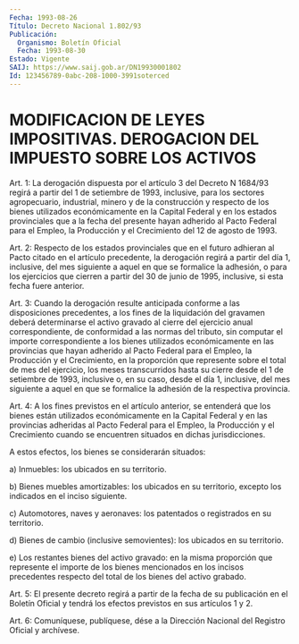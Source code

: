 ```yaml
---
Fecha: 1993-08-26
Título: Decreto Nacional 1.802/93
Publicación:
  Organismo: Boletín Oficial
  Fecha: 1993-08-30
Estado: Vigente
SAIJ: https://www.saij.gob.ar/DN19930001802
Id: 123456789-0abc-208-1000-3991soterced
---
```

# MODIFICACION DE LEYES IMPOSITIVAS. DEROGACION DEL IMPUESTO SOBRE LOS ACTIVOS

<a id="1"></a>
Art. 1: La derogación dispuesta por el artículo 3 del Decreto N 1684/93  regirá  a  partir  del  1 de setiembre de 1993, inclusive, para  los  sectores  agropecuario,  industrial,   minero  y  de  la construcción y respecto de los bienes utilizados económicamente  en la  Capital  Federal  y  en los estados provinciales que a la fecha del presente hayan adherido  al  Pacto  Federal  para el Empleo, la Producción y el Crecimiento del 12 de agosto de 1993.

<a id="2"></a>
Art.  2: Respecto de los estados provinciales que en el futuro adhieran al  Pacto  citado en el artículo precedente, la derogación regirá a partir del día  1, inclusive, del mes siguiente a aquel en que se formalice la adhesión,  o  para los ejercicios que cierren a partir  del 30 de junio de 1995, inclusive,  si  esta  fecha  fuere anterior.

<a id="3"></a>
Art. 3: Cuando la derogación resulte anticipada conforme a las disposiciones  precedentes,  a  los  fines  de  la  liquidación del gravamen  deberá  determinarse  el  activo  gravado  al cierre  del ejercicio  anual correspondiente, de conformidad a las  normas  del tributo, sin  computar  el  importe  correspondiente  a  los bienes utilizados  económicamente en las provincias que hayan adherido  al Pacto Federal  para  el  Empleo, la Producción y el Crecimiento, en la proporción que represente  sobre  el total de mes del ejercicio, los meses transcurridos hasta su cierre  desde el 1 de setiembre de 1993, inclusive o, en su caso, desde el día  1,  inclusive, del mes siguiente a aquel en que se formalice la adhesión  de la respectiva provincia.

<a id="4"></a>
Art.  4:  A  los  fines  previstos en el artículo anterior, se entenderá  que los bienes están  utilizados  económicamente  en  la Capital Federal  y  en  las  provincias  adheridas al Pacto Federal para  el  Empleo,  la  Producción  y  el  Crecimiento    cuando  se encuentren situados en dichas jurisdicciones.

A  estos  efectos,  los  bienes  se  considerarán  situados:

a) Inmuebles: los ubicados en su territorio.

b)  Bienes  muebles  amortizables:  los ubicados en su territorio, excepto los indicados en el inciso siguiente.

c) Automotores, naves y aeronaves: los  patentados  o  registrados en su territorio.

d)  Bienes de cambio (inclusive semovientes): los ubicados  en  su territorio.

e)  Los    restantes  bienes  del  activo  gravado:  en  la  misma proporción que  represente  el importe de los bienes mencionados en los  incisos precedentes respecto  del  total  de  los  bienes  del activo grabado.

<a id="5"></a>
Art.  5: El presente decreto regirá a partir de la fecha de su publicación  en  el  Boletín Oficial y tendrá los efectos previstos en sus artículos 1 y 2.

<a id="6"></a>
Art.  6: Comuníquese, publíquese, dése a la Dirección Nacional del Registro Oficial y archívese.